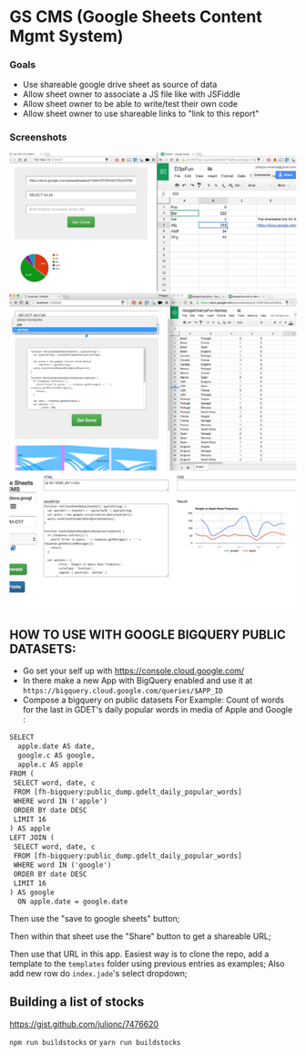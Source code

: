 # GS CMS (Google Sheets Content Mgmt System)

### Goals
* Use shareable google drive sheet as source of data
* Allow sheet owner to associate a JS file like with JSFiddle
* Allow sheet owner to be able to write/test their own code
* Allow sheet owner to use shareable links to "link to this report"

### Screenshots
<img src="Capture.JPG" />
<img src="Capture2.JPG" />
<img src="Capture3.png" />

## HOW TO USE WITH GOOGLE BIGQUERY PUBLIC DATASETS:

* Go set your self up with https://console.cloud.google.com/
* In there make a new App with BigQuery enabled and use it at `https://bigquery.cloud.google.com/queries/$APP_ID`
* Compose a bigquery on public datasets
For Example:
Count of words for the last in GDET's daily popular words in media of Apple and Google :
```
SELECT
  apple.date AS date,
  google.c AS google,
  apple.c AS apple
FROM (
 SELECT word, date, c
 FROM [fh-bigquery:public_dump.gdelt_daily_popular_words]
 WHERE word IN ('apple')
 ORDER BY date DESC
 LIMIT 16
) AS apple
LEFT JOIN (
 SELECT word, date, c
 FROM [fh-bigquery:public_dump.gdelt_daily_popular_words]
 WHERE word IN ('google')
 ORDER BY date DESC
 LIMIT 16
) AS google
  ON apple.date = google.date
```

Then use the "save to google sheets" button;

Then within that sheet use the "Share" button to get a shareable URL;

Then use that URL in this app. Easiest way is to clone the repo, add a template to the `templates` folder
using previous entries as examples; Also add new row do `index.jade`'s select dropdown;

## Building a list of stocks

https://gist.github.com/julionc/7476620

`npm run buildstocks` or `yarn run buildstocks`
